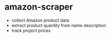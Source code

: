 # amazon-scraper

- collect Amazon product data
- extract product quantity from name description
- track project prices
